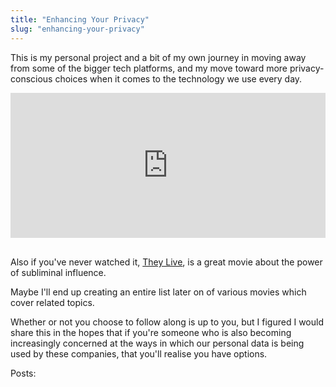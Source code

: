 ```yaml
---
title: "Enhancing Your Privacy"
slug: "enhancing-your-privacy"
---
```


This is my personal project and a bit of my own journey in moving away from some of the bigger tech platforms, and my move toward more privacy-conscious choices when it comes to the technology we use every day. 

<div style="width:100%;height:0;padding-bottom:46%;position:relative;"><iframe src="https://giphy.com/embed/l378rK9zfnVZ6b6A8" width="100%" height="100%" style="position:absolute" frameBorder="0" class="giphy-embed" allowFullScreen></iframe></div><br>

Also if you've never watched it, [They Live](https://theofficialjohncarpenter.com/they-live/), is a great movie about the power of subliminal influence. 

Maybe I'll end up creating an entire list later on of various movies which cover related topics. 

Whether or not you choose to follow along is up to you, but I figured I would share this in the hopes that if you're someone who is also becoming increasingly concerned at the ways in which our personal data is being used by these companies, that you'll realise you have options. 

Posts:  